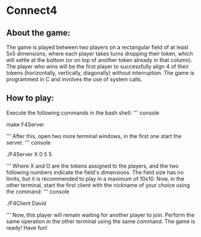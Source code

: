 # Connect4

## About the game: 
The game is played between two players on a rectangular field of at least 5x5 dimensions, where each player takes turns dropping their token, which will settle at the bottom (or on top of another token already in that column). The player who wins will be the first player to successfully align 4 of their tokens (horizontally, vertically, diagonally) without interruption. The game is programmed in C and involves the use of system calls.

## How to play: 
Execute the following commands in the bash shell:
''' console

make F4Server

'''
After this, open two more terminal windows, in the first one start the server.
''' console

./F4Server X 0 5 5 

'''
Where X and O are the tokens assigned to the players, and the two following numbers indicate the field's dimensions. The field size has no limits, but it is recommended to play in a maximum of 10x10.
Now, in the other terminal, start the first client with the nickname of your choice using the command:
''' console

./F4Client David 

'''
Now, this player will remain waiting for another player to join. Perform the same operation in the other terminal using the same command.
The game is ready! Have fun!
